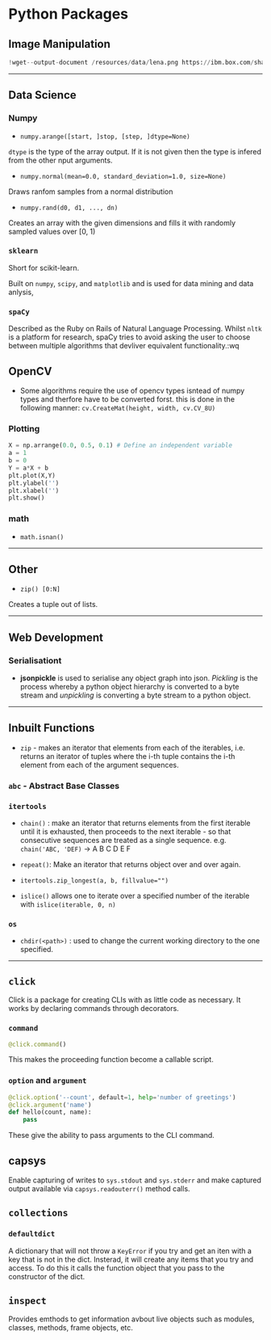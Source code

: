 # Python Packages

## Image Manipulation

```python
!wget--output-document /resources/data/lena.png https://ibm.box.com/shared/static/yqjnv0890doeu3mwb2u97f8rh1p0gd98.png
```


---

## Data Science

### Numpy

* `numpy.arange([start, ]stop, [step, ]dtype=None)`


`dtype` is the type of the array output. If it is not given then the type is infered from the other nput arguments.

* `numpy.normal(mean=0.0, standard_deviation=1.0, size=None)`

Draws ranfom samples from a normal distribution

* `numpy.rand(d0, d1, ..., dn)`

Creates an array with the given dimensions and fills it with randomly sampled values over [0, 1)

### `sklearn`

Short for scikit-learn.

Built on `numpy`, `scipy`, and `matplotlib` and is used for data mining and data anlysis,

### `spaCy`

Described as the Ruby on Rails of Natural Language Processing. Whilst `nltk` is a platform for research, spaCy tries to avoid asking the user to choose between multiple algorithms that devliver equivalent functionality.:wq

## OpenCV

* Some algorithms require the use of opencv types isntead of numpy types and therfore have to be converted forst. this is done in the following manner: `cv.CreateMat(height, width, cv.CV_8U)`

### Plotting

```python
X = np.arrange(0.0, 0.5, 0.1) # Define an independent variable
a = 1
b = 0
Y = a*X + b
plt.plot(X,Y)
plt.ylabel('')
plt.xlabel('')
plt.show()
```


### math

* `math.isnan()`
---


## Other

* `zip() [0:N]`

Creates a tuple out of lists.


---


## Web Development

### Serialisationt

* **jsonpickle** is used to serialise any object graph into json. *Pickling* is the process whereby a python object hierarchy is converted to a byte stream and *unpickling* is converting a byte stream to a python object.


---



## Inbuilt Functions

* `zip` - makes an iterator that elements from each of the iterables, i.e. returns an iterator of tuples where the i-th tuple contains the i-th element from each of the argument sequences.

### `abc` - Abstract Base Classes


### `itertools`

* `chain()` : make an iterator that returns elements from the first iterable until it is exhausted, then proceeds to the next iterable - so that consecutive sequences are treated as a single sequence. e.g. `chain('ABC, 'DEF)` -> A B C D E F

* `repeat()`: Make an iterator that returns object over and over again. 

* `itertools.zip_longest(a, b, fillvalue="")`

* `islice()` allows one to iterate over a specified number of the iterable with `islice(iterable, 0, n)`


### `os`

* `chdir(<path>)` : used to change the current working directory to the one specified.


---


## `click`

Click is a package for creating CLIs with as little code as necessary. It works by declaring commands through decorators.

### `command`

```python
@click.command()
```

This makes the proceeding function become a callable script.

### `option` and `argument`

```python
@click.option('--count', default=1, help='number of greetings')
@click.argument('name')
def hello(count, name):
	pass
```

These give the ability to pass arguments to the CLI command.

## capsys

Enable capturing of writes to ``sys.stdout`` and ``sys.stderr`` and make captured output available via ``capsys.readouterr()`` method calls.


## `collections`

### `defaultdict`

A dictionary that will not throw a `KeyError` if you try and get an iten with a key that is not in the dict. Insterad, it will create any items that you try and access. To do this it calls the function object that you pass to the constructor of the dict.

## `inspect`

Provides emthods to get information avbout live objects such as modules, classes, methods, frame objects, etc.


